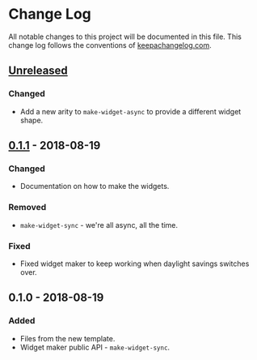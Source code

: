 # Change Log
All notable changes to this project will be documented in this file. This change log follows the conventions of [keepachangelog.com](http://keepachangelog.com/).

## [Unreleased]
### Changed
- Add a new arity to `make-widget-async` to provide a different widget shape.

## [0.1.1] - 2018-08-19
### Changed
- Documentation on how to make the widgets.

### Removed
- `make-widget-sync` - we're all async, all the time.

### Fixed
- Fixed widget maker to keep working when daylight savings switches over.

## 0.1.0 - 2018-08-19
### Added
- Files from the new template.
- Widget maker public API - `make-widget-sync`.

[Unreleased]: https://github.com/your-name/reproduce-arity/compare/0.1.1...HEAD
[0.1.1]: https://github.com/your-name/reproduce-arity/compare/0.1.0...0.1.1
